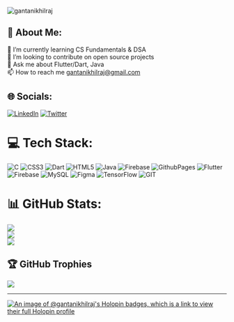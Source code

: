 <p alighn= "left" ><img src="https://komarev.com/ghpvc/?username=gantanikhilraj&label=%20Visitors&color=0e75b6&style=flat" alt="gantanikhilraj" /> </p>


## 💫 About Me:
🌱 I’m currently learning CS Fundamentals & DSA<br>👯 I’m looking to contribute on open source projects<br>💬 Ask me about Flutter/Dart, Java<br>📫 How to reach me gantanikhilraj@gmail.com

## 🌐 Socials:
[![LinkedIn](https://img.shields.io/badge/LinkedIn-%230077B5.svg?logo=linkedin&logoColor=white)](https://www.linkedin.com/in/gantanikhilraj/) [![Twitter](https://img.shields.io/badge/Twitter-%231DA1F2.svg?logo=Twitter&logoColor=white)](https://twitter.com/gantanikhilraj) 

# 💻 Tech Stack:
![C](https://img.shields.io/badge/c-%2300599C.svg?style=for-the-badge&logo=c&logoColor=white) ![CSS3](https://img.shields.io/badge/css3-%231572B6.svg?style=for-the-badge&logo=css3&logoColor=white) ![Dart](https://img.shields.io/badge/dart-%230175C2.svg?style=for-the-badge&logo=dart&logoColor=white) ![HTML5](https://img.shields.io/badge/html5-%23E34F26.svg?style=for-the-badge&logo=html5&logoColor=white) ![Java](https://img.shields.io/badge/java-%23ED8B00.svg?style=for-the-badge&logo=openjdk&logoColor=white) ![Firebase](https://img.shields.io/badge/firebase-%23039BE5.svg?style=for-the-badge&logo=firebase) ![GithubPages](https://img.shields.io/badge/github%20pages-121013?style=for-the-badge&logo=github&logoColor=white) ![Flutter](https://img.shields.io/badge/Flutter-%2302569B.svg?style=for-the-badge&logo=Flutter&logoColor=white) ![Firebase](https://img.shields.io/badge/Firebase-039BE5?style=for-the-badge&logo=Firebase&logoColor=white) ![MySQL](https://img.shields.io/badge/mysql-%2300000f.svg?style=for-the-badge&logo=mysql&logoColor=white) ![Figma](https://img.shields.io/badge/figma-%23F24E1E.svg?style=for-the-badge&logo=figma&logoColor=white) ![TensorFlow](https://img.shields.io/badge/TensorFlow-%23FF6F00.svg?style=for-the-badge&logo=TensorFlow&logoColor=white) ![GIT](https://img.shields.io/badge/Git-fc6d26?style=for-the-badge&logo=git&logoColor=white)
# 📊 GitHub Stats:
![](https://github-readme-stats.vercel.app/api?username=gantanikhilraj&theme=dark&hide_border=false&include_all_commits=true&count_private=true)<br/>
![](https://github-readme-streak-stats.herokuapp.com/?user=gantanikhilraj&theme=dark&hide_border=false)<br/>
![](https://github-readme-stats.vercel.app/api/top-langs/?username=gantanikhilraj&theme=dark&hide_border=false&include_all_commits=true&count_private=true&layout=compact)

## 🏆 GitHub Trophies
![](https://github-profile-trophy.vercel.app/?username=gantanikhilraj&theme=chalk&no-frame=false&no-bg=true&margin-w=4)

---

[![An image of @gantanikhilraj's Holopin badges, which is a link to view their full Holopin profile](https://holopin.me/gantanikhilraj)](https://holopin.io/@gantanikhilraj)
